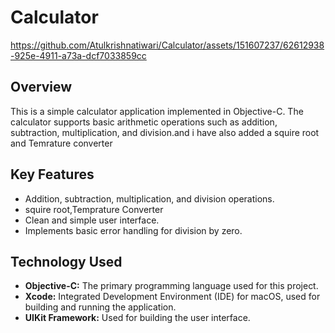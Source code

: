 # Calculator


https://github.com/Atulkrishnatiwari/Calculator/assets/151607237/62612938-925e-4911-a73a-dcf7033859cc

## Overview

This is a simple calculator application implemented in Objective-C. 
The calculator supports basic arithmetic operations such as addition, 
subtraction, multiplication, and division.and i have also added a squire root
and Temrature converter

## Key Features

- Addition, subtraction, multiplication, and division operations.
- squire root,Temprature Converter
- Clean and simple user interface.
- Implements basic error handling for division by zero.

## Technology Used

- **Objective-C:** The primary programming language used for this project.
- **Xcode:** Integrated Development Environment (IDE) for macOS, used for building and running the application.
- **UIKit Framework:** Used for building the user interface.

